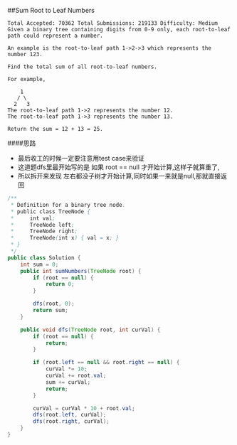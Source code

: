 ##Sum Root to Leaf Numbers

	Total Accepted: 70362 Total Submissions: 219133 Difficulty: Medium
	Given a binary tree containing digits from 0-9 only, each root-to-leaf path could represent a number.

	An example is the root-to-leaf path 1->2->3 which represents the number 123.

	Find the total sum of all root-to-leaf numbers.

	For example,

	    1
	   / \
	  2   3
	The root-to-leaf path 1->2 represents the number 12.
	The root-to-leaf path 1->3 represents the number 13.

	Return the sum = 12 + 13 = 25.

####思路
- 最后收工的时候一定要注意用test case来验证
- 这道题dfs里最开始写的是 如果 root == null 才开始计算,这样子就算重了,
- 所以拆开来发现 左右都没子树才开始计算,同时如果一来就是null,那就直接返回

```java
/**
 * Definition for a binary tree node.
 * public class TreeNode {
 *     int val;
 *     TreeNode left;
 *     TreeNode right;
 *     TreeNode(int x) { val = x; }
 * }
 */
public class Solution {
    int sum = 0;
    public int sumNumbers(TreeNode root) {
        if (root == null) {
            return 0;
        }

        dfs(root, 0);
        return sum;
    }

    public void dfs(TreeNode root, int curVal) {
        if (root == null) {
            return;
        }

        if (root.left == null && root.right == null) {
            curVal *= 10;
            curVal += root.val;
            sum += curVal;
            return;
        }

        curVal = curVal * 10 + root.val;
        dfs(root.left, curVal);
        dfs(root.right, curVal);
    }
}
```
